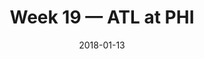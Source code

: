 ---
layout: game
title: Week 19 — ATL at PHI
season: 2017
game_id: 2017_19_ATL_PHI
week: 19
date: 2018-01-13
home_team: PHI
away_team: ATL
final_home: 15
final_away: 10
pbp_url: /assets/data/pbp/2017/2017_19_ATL_PHI.csv.gz
---